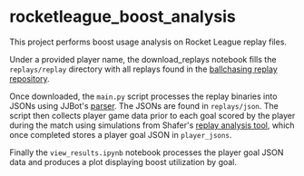 # rocketleague_boost_analysis

This project performs boost usage analysis on Rocket League replay files. 

Under a provided player name, the download_replays notebook fills the `replays/replay` directory with all replays found in the [ballchasing replay repository](https://ballchasing.com/).

Once downloaded, the `main.py` script processes the replay binaries into JSONs using JJBot's [parser](https://github.com/jjbott/RocketLeagueReplayParser). The JSONs are found in `replays/json`. The script then collects player game data prior to each goal scored by the player during the match using simulations from Shafer's [replay analysis tool](https://gitlab.com/enzanki_ars/rocket-league-replay-analysis), which once completed stores a player goal JSON in `player_jsons`.

Finally the `view_results.ipynb` notebook processes the player goal JSON data and produces a plot displaying boost utilization by goal.
